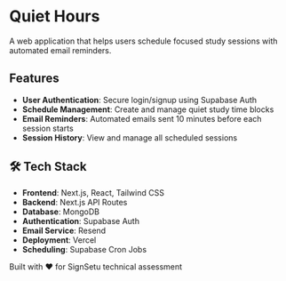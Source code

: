 # Quiet Hours

A web application that helps users schedule focused study sessions with automated email reminders.

## Features

- **User Authentication**: Secure login/signup using Supabase Auth
- **Schedule Management**: Create and manage quiet study time blocks
- **Email Reminders**: Automated emails sent 10 minutes before each session starts
- **Session History**: View and manage all scheduled sessions

## 🛠 Tech Stack

- **Frontend**: Next.js, React, Tailwind CSS
- **Backend**: Next.js API Routes
- **Database**: MongoDB
- **Authentication**: Supabase Auth
- **Email Service**: Resend
- **Deployment**: Vercel
- **Scheduling**: Supabase Cron Jobs

Built with ❤️ for SignSetu technical assessment
